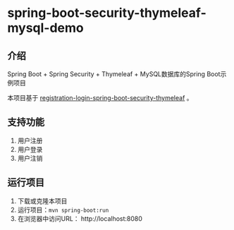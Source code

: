 # spring-boot-security-thymeleaf-mysql-demo

## 介绍

Spring Boot + Spring Security + Thymeleaf + MySQL数据库的Spring Boot示例项目

本项目基于 [registration-login-spring-boot-security-thymeleaf](https://github.com/knowledgefactory4u/registration-login-spring-boot-security-thymeleaf) 。

## 支持功能

1. 用户注册
2. 用户登录
3. 用户注销

## 运行项目

1. 下载或克隆本项目
2. 运行项目：`mvn spring-boot:run`
3. 在浏览器中访问URL： http://localhost:8080